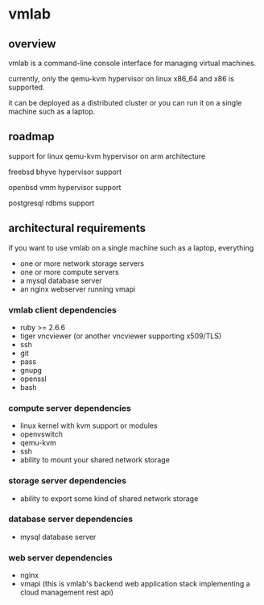 # vmlab

## overview
vmlab is a command-line console interface for managing virtual machines.

currently, only the qemu-kvm hypervisor on linux x86_64 and x86 is supported.

it can be deployed as a distributed cluster or you can run it on a single machine such as a laptop.

## roadmap
support for linux qemu-kvm hypervisor on arm architecture

freebsd bhyve hypervisor support

openbsd vmm hypervisor support

postgresql rdbms support

## architectural requirements

if you want to use vmlab on a single machine such as a laptop, everything 

- one or more network storage servers
- one or more compute servers
- a mysql database server
- an nginx webserver running vmapi

### vmlab client dependencies
- ruby >= 2.6.6
- tiger vncviewer (or another vncviewer supporting x509/TLS)
- ssh
- git
- pass
- gnupg
- openssl
- bash

### compute server dependencies
- linux kernel with kvm support or modules
- openvswitch
- qemu-kvm
- ssh
- ability to mount your shared network storage

### storage server dependencies
- ability to export some kind of shared network storage

### database server dependencies
- mysql database server

### web server dependencies
- nginx
- vmapi (this is vmlab's backend web application stack implementing a cloud management rest api)
